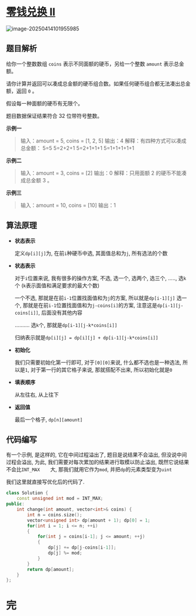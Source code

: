 # [零钱兑换 II](https://leetcode.cn/problems/coin-change-ii/)

![image-20250414101955985](https://md-wind.oss-cn-nanjing.aliyuncs.com/md/20250414101956087.png)

## 题目解析

给你一个整数数组 `coins` 表示不同面额的硬币，另给一个整数 `amount` 表示总金额。

请你计算并返回可以凑成总金额的硬币组合数。如果任何硬币组合都无法凑出总金额，返回 `0` 。

假设每一种面额的硬币有无限个。 

题目数据保证结果符合 32 位带符号整数。

 **示例一**


>输入：amount = 5, coins = [1, 2, 5]
>输出：4
>解释：有四种方式可以凑成总金额：
>5=5
>5=2+2+1
>5=2+1+1+1
>5=1+1+1+1+1

**示例二**


>输入：amount = 3, coins = [2]
>输出：0
>解释：只用面额 2 的硬币不能凑成总金额 3 。

**示例三**


>输入：amount = 10, coins = [10] 
>输出：1

## 算法原理

- **状态表示**

  定义`dp[i][j]`为, 在前`i`种硬币中选, 其面值总和为`j`, 所有选法的个数

- **状态表示**

  对于`i`位置来说, 我有很多的操作方案, 不选, 选一个, 选两个, 选三个,  ....., 选`k`个 (`k`表示面值和满足要求的最大个数)

  一个不选, 那就是在前`i-1`位置找面值和为`j`的方案, 所以就是`dp[i-1][j]`
  选一个, 那就是在前`i-1`位置找面值和为`j-coins[i]`的方案, 注意这是`dp[i-1][j-coins[i]]`, 后面没有其他内容

  ..........
  选`k`个, 那就是`dp[i-1][j-k*coins[i]]`

  归纳表示就是`dp[i][j] = dp[i][j] + dp[i-1][j-k*coins[i]]`

- **初始化**

  我们只需要初始化第一行即可, 对于`[0][0]`来说, 什么都不选也是一种选法, 所以是`1`, 对于第一行的其它格子来说, 那就搭配不出来, 所以初始化就是`0`

- **填表顺序**

  从左往右, 从上往下

- **返回值**

  最后一个格子, `dp[n][amount]`

## 代码编写

有一个示例, 是这样的, 它在中间过程溢出了, 题目是说结果不会溢出, 但没说中间过程会溢出, 为此, 我们需要对每次累加的结果进行取模以防止溢出, 既然它说结果不会比`INT_MAX	`大, 那我们就用它作为`mod`, 并把`dp`的元素类型变为`uint`

我们这里就直接写优化后的代码了.

```cpp
class Solution {
    const unsigned int mod = INT_MAX;
public:
    int change(int amount, vector<int>& coins) {
        int n = coins.size();
        vector<unsigned int> dp(amount + 1); dp[0] = 1;
        for(int i = 1; i <= n; ++i)
        {
            for(int j = coins[i-1]; j <= amount; ++j)
            {
                dp[j] += dp[j-coins[i-1]];
                dp[j] %= mod;
            }
        }
        return dp[amount];
    }
};
```

# 完
